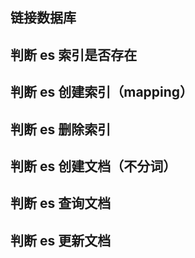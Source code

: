 ## 链接数据库
## 判断 es 索引是否存在
## 判断 es 创建索引（mapping）
## 判断 es 删除索引
## 判断 es 创建文档（不分词）
## 判断 es 查询文档
## 判断 es 更新文档